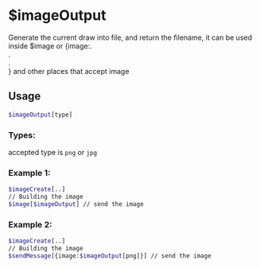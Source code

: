 # $imageOutput

Generate the current draw into file, and return the filename, it can be used inside $image or {image:.\
.\
.\
} and other places that accept image

## Usage

```bash
$imageOutput[type]
```

### Types:
accepted type is `png` or `jpg`

### Example 1:
```bash
$imageCreate[..]
// Building the image
$image[$imageOutput] // send the image


```

### Example 2:
```bash
$imageCreate[..]
// Building the image
$sendMessage[{image:$imageOutput[png]}] // send the image
```